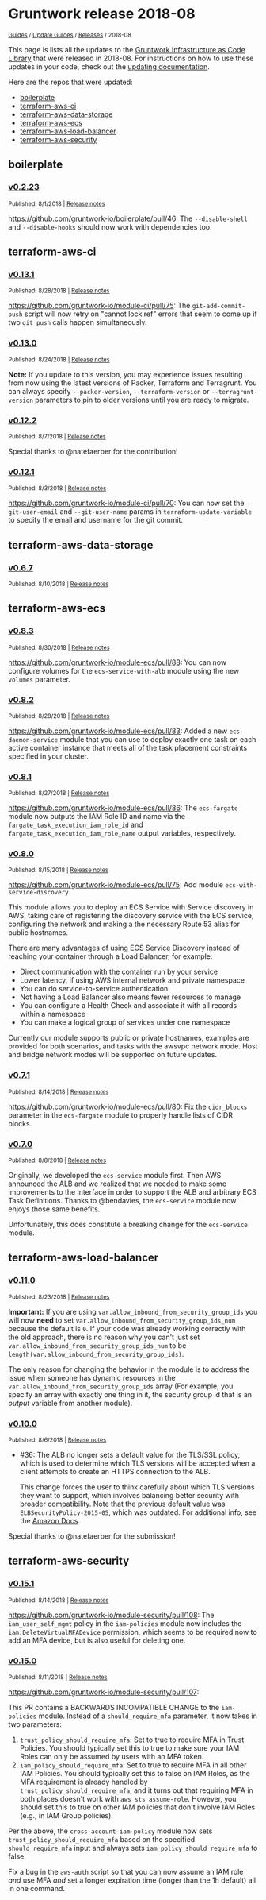 
# Gruntwork release 2018-08

<p style={{marginTop: "-25px"}}><small><a href="/guides">Guides</a> / <a href="/guides/stay-up-to-date">Update Guides</a> / <a href="/guides/stay-up-to-date/releases">Releases</a> / 2018-08</small></p>

This page is lists all the updates to the [Gruntwork Infrastructure as Code
Library](https://gruntwork.io/infrastructure-as-code-library/) that were released in 2018-08. For instructions
on how to use these updates in your code, check out the [updating
documentation](/library/stay-up-to-date/updating).

Here are the repos that were updated:

- [boilerplate](#boilerplate)
- [terraform-aws-ci](#terraform-aws-ci)
- [terraform-aws-data-storage](#terraform-aws-data-storage)
- [terraform-aws-ecs](#terraform-aws-ecs)
- [terraform-aws-load-balancer](#terraform-aws-load-balancer)
- [terraform-aws-security](#terraform-aws-security)


## boilerplate


### [v0.2.23](https://github.com/gruntwork-io/boilerplate/releases/tag/v0.2.23)

<p style={{marginTop: "-20px", marginBottom: "10px"}}>
  <small>Published: 8/1/2018 | <a href="https://github.com/gruntwork-io/boilerplate/releases/tag/v0.2.23">Release notes</a></small>
</p>

<div style={{"overflow":"hidden","textOverflow":"ellipsis","display":"-webkit-box","WebkitLineClamp":10,"lineClamp":10,"WebkitBoxOrient":"vertical"}}>

  https://github.com/gruntwork-io/boilerplate/pull/46: The `--disable-shell` and `--disable-hooks` should now work with dependencies too.

</div>



## terraform-aws-ci


### [v0.13.1](https://github.com/gruntwork-io/terraform-aws-ci/releases/tag/v0.13.1)

<p style={{marginTop: "-20px", marginBottom: "10px"}}>
  <small>Published: 8/28/2018 | <a href="https://github.com/gruntwork-io/terraform-aws-ci/releases/tag/v0.13.1">Release notes</a></small>
</p>

<div style={{"overflow":"hidden","textOverflow":"ellipsis","display":"-webkit-box","WebkitLineClamp":10,"lineClamp":10,"WebkitBoxOrient":"vertical"}}>

  https://github.com/gruntwork-io/module-ci/pull/75: The `git-add-commit-push` script will now retry on &quot;cannot lock ref&quot; errors that seem to come up if two `git push` calls happen simultaneously.

</div>


### [v0.13.0](https://github.com/gruntwork-io/terraform-aws-ci/releases/tag/v0.13.0)

<p style={{marginTop: "-20px", marginBottom: "10px"}}>
  <small>Published: 8/24/2018 | <a href="https://github.com/gruntwork-io/terraform-aws-ci/releases/tag/v0.13.0">Release notes</a></small>
</p>

<div style={{"overflow":"hidden","textOverflow":"ellipsis","display":"-webkit-box","WebkitLineClamp":10,"lineClamp":10,"WebkitBoxOrient":"vertical"}}>

  
**Note:** If you update to this version, you may experience issues resulting from now using the latest versions of Packer, Terraform and Terragrunt. You can always specify `--packer-version`, `--terraform-version` or `--terragrunt-version` parameters to pin to older versions until you are ready to migrate.

</div>


### [v0.12.2](https://github.com/gruntwork-io/terraform-aws-ci/releases/tag/v0.12.2)

<p style={{marginTop: "-20px", marginBottom: "10px"}}>
  <small>Published: 8/7/2018 | <a href="https://github.com/gruntwork-io/terraform-aws-ci/releases/tag/v0.12.2">Release notes</a></small>
</p>

<div style={{"overflow":"hidden","textOverflow":"ellipsis","display":"-webkit-box","WebkitLineClamp":10,"lineClamp":10,"WebkitBoxOrient":"vertical"}}>

  
Special thanks to @natefaerber for the contribution!

</div>


### [v0.12.1](https://github.com/gruntwork-io/terraform-aws-ci/releases/tag/v0.12.1)

<p style={{marginTop: "-20px", marginBottom: "10px"}}>
  <small>Published: 8/3/2018 | <a href="https://github.com/gruntwork-io/terraform-aws-ci/releases/tag/v0.12.1">Release notes</a></small>
</p>

<div style={{"overflow":"hidden","textOverflow":"ellipsis","display":"-webkit-box","WebkitLineClamp":10,"lineClamp":10,"WebkitBoxOrient":"vertical"}}>

  https://github.com/gruntwork-io/module-ci/pull/70: You can now set the `--git-user-email` and `--git-user-name` params in `terraform-update-variable` to specify the email and username for the git commit.

</div>



## terraform-aws-data-storage


### [v0.6.7](https://github.com/gruntwork-io/terraform-aws-data-storage/releases/tag/v0.6.7)

<p style={{marginTop: "-20px", marginBottom: "10px"}}>
  <small>Published: 8/10/2018 | <a href="https://github.com/gruntwork-io/terraform-aws-data-storage/releases/tag/v0.6.7">Release notes</a></small>
</p>

<div style={{"overflow":"hidden","textOverflow":"ellipsis","display":"-webkit-box","WebkitLineClamp":10,"lineClamp":10,"WebkitBoxOrient":"vertical"}}>

  

</div>



## terraform-aws-ecs


### [v0.8.3](https://github.com/gruntwork-io/terraform-aws-ecs/releases/tag/v0.8.3)

<p style={{marginTop: "-20px", marginBottom: "10px"}}>
  <small>Published: 8/30/2018 | <a href="https://github.com/gruntwork-io/terraform-aws-ecs/releases/tag/v0.8.3">Release notes</a></small>
</p>

<div style={{"overflow":"hidden","textOverflow":"ellipsis","display":"-webkit-box","WebkitLineClamp":10,"lineClamp":10,"WebkitBoxOrient":"vertical"}}>

  https://github.com/gruntwork-io/module-ecs/pull/88: You can now configure volumes for the `ecs-service-with-alb` module using the new `volumes` parameter.

</div>


### [v0.8.2](https://github.com/gruntwork-io/terraform-aws-ecs/releases/tag/v0.8.2)

<p style={{marginTop: "-20px", marginBottom: "10px"}}>
  <small>Published: 8/28/2018 | <a href="https://github.com/gruntwork-io/terraform-aws-ecs/releases/tag/v0.8.2">Release notes</a></small>
</p>

<div style={{"overflow":"hidden","textOverflow":"ellipsis","display":"-webkit-box","WebkitLineClamp":10,"lineClamp":10,"WebkitBoxOrient":"vertical"}}>

  https://github.com/gruntwork-io/module-ecs/pull/83: Added a new `ecs-daemon-service` module that you can use to deploy exactly one task on each active container instance that meets all of the task placement constraints specified in your cluster.


</div>


### [v0.8.1](https://github.com/gruntwork-io/terraform-aws-ecs/releases/tag/v0.8.1)

<p style={{marginTop: "-20px", marginBottom: "10px"}}>
  <small>Published: 8/27/2018 | <a href="https://github.com/gruntwork-io/terraform-aws-ecs/releases/tag/v0.8.1">Release notes</a></small>
</p>

<div style={{"overflow":"hidden","textOverflow":"ellipsis","display":"-webkit-box","WebkitLineClamp":10,"lineClamp":10,"WebkitBoxOrient":"vertical"}}>

  https://github.com/gruntwork-io/module-ecs/pull/86: The `ecs-fargate` module now outputs the IAM Role ID and name via the `fargate_task_execution_iam_role_id` and `fargate_task_execution_iam_role_name` output variables, respectively.

</div>


### [v0.8.0](https://github.com/gruntwork-io/terraform-aws-ecs/releases/tag/v0.8.0)

<p style={{marginTop: "-20px", marginBottom: "10px"}}>
  <small>Published: 8/15/2018 | <a href="https://github.com/gruntwork-io/terraform-aws-ecs/releases/tag/v0.8.0">Release notes</a></small>
</p>

<div style={{"overflow":"hidden","textOverflow":"ellipsis","display":"-webkit-box","WebkitLineClamp":10,"lineClamp":10,"WebkitBoxOrient":"vertical"}}>

  https://github.com/gruntwork-io/module-ecs/pull/75: Add module `ecs-with-service-discovery`

This module allows you to deploy an ECS Service with Service discovery in AWS, taking care of registering the discovery service with the ECS service, configuring the network and making a the necessary Route 53 alias for public hostnames. 

There are many advantages of using ECS Service Discovery instead of reaching your container through a Load Balancer, for example:

* Direct communication with the container run by your service
* Lower latency, if using AWS internal network and private namespace 
* You can do service-to-service authentication
* Not having a Load Balancer also means fewer resources to manage
* You can configure a Health Check and associate it with all records within a namespace
* You can make a logical group of services under one namespace

Currently our module supports public or private hostnames, examples are provided for both scenarios, and tasks with the awsvpc network mode. Host and bridge network modes will be supported on future updates.

</div>


### [v0.7.1](https://github.com/gruntwork-io/terraform-aws-ecs/releases/tag/v0.7.1)

<p style={{marginTop: "-20px", marginBottom: "10px"}}>
  <small>Published: 8/14/2018 | <a href="https://github.com/gruntwork-io/terraform-aws-ecs/releases/tag/v0.7.1">Release notes</a></small>
</p>

<div style={{"overflow":"hidden","textOverflow":"ellipsis","display":"-webkit-box","WebkitLineClamp":10,"lineClamp":10,"WebkitBoxOrient":"vertical"}}>

  https://github.com/gruntwork-io/module-ecs/pull/80: Fix the `cidr_blocks` parameter in the `ecs-fargate` module to properly handle lists of CIDR blocks.

</div>


### [v0.7.0](https://github.com/gruntwork-io/terraform-aws-ecs/releases/tag/v0.7.0)

<p style={{marginTop: "-20px", marginBottom: "10px"}}>
  <small>Published: 8/8/2018 | <a href="https://github.com/gruntwork-io/terraform-aws-ecs/releases/tag/v0.7.0">Release notes</a></small>
</p>

<div style={{"overflow":"hidden","textOverflow":"ellipsis","display":"-webkit-box","WebkitLineClamp":10,"lineClamp":10,"WebkitBoxOrient":"vertical"}}>

  
Originally, we developed the `ecs-service` module first. Then AWS announced the ALB and we realized that we needed to make some improvements to the interface in order to support the ALB and arbitrary ECS Task Definitions. Thanks to @bendavies, the `ecs-service` module now enjoys those same benefits.

Unfortunately, this does constitute a breaking change for the `ecs-service` module. 

</div>



## terraform-aws-load-balancer


### [v0.11.0](https://github.com/gruntwork-io/terraform-aws-load-balancer/releases/tag/v0.11.0)

<p style={{marginTop: "-20px", marginBottom: "10px"}}>
  <small>Published: 8/23/2018 | <a href="https://github.com/gruntwork-io/terraform-aws-load-balancer/releases/tag/v0.11.0">Release notes</a></small>
</p>

<div style={{"overflow":"hidden","textOverflow":"ellipsis","display":"-webkit-box","WebkitLineClamp":10,"lineClamp":10,"WebkitBoxOrient":"vertical"}}>

  
**Important:** If you are using `var.allow_inbound_from_security_group_ids` you will now **need** to set `var.allow_inbound_from_security_group_ids_num` because the default is `0`. If your code was already working correctly with the old approach, there is no reason why you can&apos;t just set `var.allow_inbound_from_security_group_ids_num` to be `length(var.allow_inbound_from_security_group_ids)`. 

The only reason for changing the behavior in the module is to address the issue when someone has dynamic resources in the `var.allow_inbound_from_security_group_ids` array (For example, you specify an array with exactly one thing in it, the security group id that is an _output_ variable from another module).


</div>


### [v0.10.0](https://github.com/gruntwork-io/terraform-aws-load-balancer/releases/tag/v0.10.0)

<p style={{marginTop: "-20px", marginBottom: "10px"}}>
  <small>Published: 8/6/2018 | <a href="https://github.com/gruntwork-io/terraform-aws-load-balancer/releases/tag/v0.10.0">Release notes</a></small>
</p>

<div style={{"overflow":"hidden","textOverflow":"ellipsis","display":"-webkit-box","WebkitLineClamp":10,"lineClamp":10,"WebkitBoxOrient":"vertical"}}>

  - #36: The ALB no longer sets a default value for the TLS/SSL policy, which is used to determine which TLS versions will be accepted when a client attempts to create an HTTPS connection to the ALB. 

    This change forces the user to think carefully about which TLS versions they want to support, which involves balancing better security with broader compatibility. Note that the previous default value was `ELBSecurityPolicy-2015-05`, which was outdated. For additional info, see the [Amazon Docs]( https://docs.aws.amazon.com/elasticloadbalancing/latest/application/create-https-listener.html#describe-ssl-policies).

   Special thanks to @natefaerber for the submission!

</div>



## terraform-aws-security


### [v0.15.1](https://github.com/gruntwork-io/terraform-aws-security/releases/tag/v0.15.1)

<p style={{marginTop: "-20px", marginBottom: "10px"}}>
  <small>Published: 8/14/2018 | <a href="https://github.com/gruntwork-io/terraform-aws-security/releases/tag/v0.15.1">Release notes</a></small>
</p>

<div style={{"overflow":"hidden","textOverflow":"ellipsis","display":"-webkit-box","WebkitLineClamp":10,"lineClamp":10,"WebkitBoxOrient":"vertical"}}>

  https://github.com/gruntwork-io/module-security/pull/108: The `iam_user_self_mgmt` policy in the `iam-policies` module now includes the `iam:DeleteVirtualMFADevice` permission, which seems to be required now to add an MFA device, but is also useful for deleting one.

</div>


### [v0.15.0](https://github.com/gruntwork-io/terraform-aws-security/releases/tag/v0.15.0)

<p style={{marginTop: "-20px", marginBottom: "10px"}}>
  <small>Published: 8/11/2018 | <a href="https://github.com/gruntwork-io/terraform-aws-security/releases/tag/v0.15.0">Release notes</a></small>
</p>

<div style={{"overflow":"hidden","textOverflow":"ellipsis","display":"-webkit-box","WebkitLineClamp":10,"lineClamp":10,"WebkitBoxOrient":"vertical"}}>

  https://github.com/gruntwork-io/module-security/pull/107: 


This PR contains a BACKWARDS INCOMPATIBLE CHANGE to the `iam-policies` module. Instead of a `should_require_mfa` parameter, it now takes in two parameters:

1. `trust_policy_should_require_mfa`: Set to true to require MFA in Trust Policies. You should typically set this to true to make sure your IAM Roles can only be assumed by users with an MFA token.
1. `iam_policy_should_require_mfa`: Set to true to require MFA in all other IAM Policies. You should typically set this to false on IAM Roles, as the MFA requirement is already handled by `trust_policy_should_require_mfa`, and it turns out that requiring MFA in both places doesn&apos;t work with `aws sts assume-role`. However, you should set this to true on other IAM policies that don&apos;t involve IAM Roles (e.g., in IAM Group policies).


Per the above, the `cross-account-iam-policy` module now sets `trust_policy_should_require_mfa` based on the specified `should_require_mfa` input and always sets `iam_policy_should_require_mfa` to false.


Fix a bug in the `aws-auth` script so that you can now assume an IAM role _and_ use MFA _and_ set a longer expiration time (longer than the 1h default) all in one command. 

</div>

<!-- ##DOCS-SOURCER-START
{
  "sourcePlugin": "releases",
  "hash": "77a6179d7409622b770039d146c5aa73"
}
##DOCS-SOURCER-END -->

